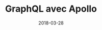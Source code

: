---
contentType: tutorial
lang: fr
date: '2018-03-28'
slug: graphql-avec-apollo
title: GraphQL avec Apollo
excerpt: >-
 Dans ce tutoriel nous allons mettre en place un serveur GraphQL via le framework Apollo
cover: /assets/2018-03-28-graphql-avec-apollo/cover.jpg
categories:
  - javascript
authors:
  - captainjojo
keywords:
  - graphQL
steps:
  - introduction
  - installation-du-serveur-graphql
  - configuration-de-la-bdd
  - creation-des-types-graphql
  - resolver-des-queries
  - resolver-des-mutations
---